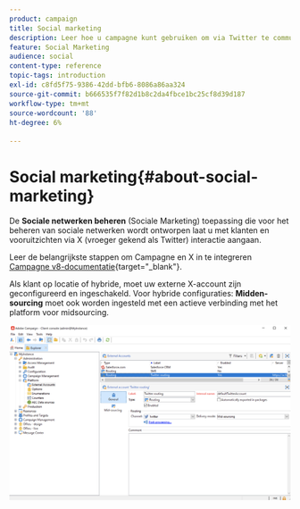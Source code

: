 ```yaml
---
product: campaign
title: Social marketing
description: Leer hoe u campagne kunt gebruiken om via Twitter te communiceren met klanten
feature: Social Marketing
audience: social
content-type: reference
topic-tags: introduction
exl-id: c8fd5f75-9386-42dd-bfb6-8086a86aa324
source-git-commit: b666535f7f82d1b8c2da4fbce1bc25cf8d39d187
workflow-type: tm+mt
source-wordcount: '88'
ht-degree: 6%

---
```


# Social marketing{#about-social-marketing}

De **Sociale netwerken beheren** (Sociale Marketing) toepassing die voor het beheren van sociale netwerken wordt ontworpen laat u met klanten en vooruitzichten via X (vroeger gekend als Twitter) interactie aangaan.

Leer de belangrijkste stappen om Campagne en X in te integreren [Campagne v8-documentatie](https://experienceleague.adobe.com/docs/campaign/campaign-v8/connect/ac-tw.html){target="_blank"}.

Als klant op locatie of hybride, moet uw externe X-account zijn geconfigureerd en ingeschakeld. Voor hybride configuraties: **Midden-sourcing** moet ook worden ingesteld met een actieve verbinding met het platform voor midsourcing.

![](assets/tw-external-account.png)
